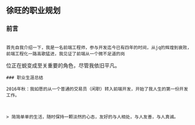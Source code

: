 ## 徐旺的职业规划
### 前言
> ```
    首先自我介绍一下，我是一名前端工程师，参与开发迄今已有四年的时间，从jq的辉煌到衰败，前端工程化一路高歌猛进，我见证了前端从一个微不足道的岗
位正在蜕变成至关重要的角色，尽管我依旧平凡。
```
### 职业生涯总结

2016年秋：我如愿的从一个普通的交易员（闲职）转入前端开发，开始了我人生的第一份开发工作。



> 简简单单的生活，随时保持一颗淡然的心态，友好的与人相处，与人友善，与人真诚。
